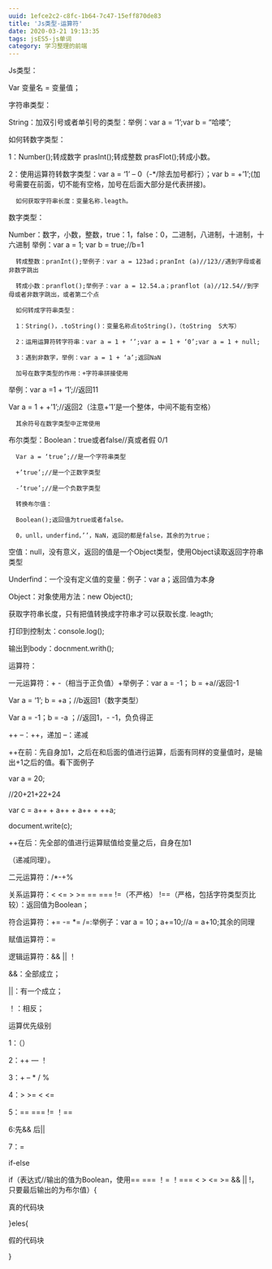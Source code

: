 ```yaml
---
uuid: 1efce2c2-c8fc-1b64-7c47-15eff870de83
title: 'Js类型-运算符'
date: 2020-03-21 19:13:35
tags: jsES5-js单词
category: 学习整理的前端
---
```

Js类型： 

Var 变量名 = 变量值；

字符串类型：

String：加双引号或者单引号的类型：举例：var a = ‘1’;var b = “哈喽”;
<!-- more -->
如何转数字类型：

1：Number();转成数字           prasInt();转成整数        prasFlot();转成小数。

2：使用运算符转数字类型：var a = ‘1’ – 0（-*/除去加号都行）；var b = +’1’;(加号需要在前面，切不能有空格，加号在后面大部分是代表拼接)。

      如何获取字符串长度：变量名称.leagth。

数字类型：

Number：数字，小数，整数，true：1，false：0，二进制，八进制，十进制，十六进制        举例：var a = 1; var b = true;//b=1

      转成整数：pranInt();举例子：var a = 123ad；pranInt (a)//123//遇到字母或者非数字跳出

      转成小数：pranflot();举例子：var a = 12.54.a；pranflot (a)//12.54//到字母或者非数字跳出，或者第二个点

      如何转成字符串类型：

      1：String()，.toString()：变量名称点toString()，（toString  S大写）

      2：运用运算符转字符串：var a = 1 + ‘’;var a = 1 + ‘0’;var a = 1 + null;

      3：遇到非数字，举例：var a = 1 + ‘a’;返回NaN

      加号在数字类型的作用：+字符串拼接使用

举例：var a =1 + ‘1’;//返回11

Var a = 1 + +’1’;//返回2（注意+’1’是一个整体，中间不能有空格）

      其余符号在数字类型中正常使用

布尔类型：Boolean：true或者false//真或者假  0/1

      Var a = ‘true’;//是一个字符串类型

      +’true’;//是一个正数字类型

      -’true’;//是一个负数字类型

      转换布尔值：

      Boolean();返回值为true或者false。

      0，unll，underfind，’’，NaN，返回的都是false，其余的为true；

空值：null，没有意义，返回的值是一个Object类型，使用Object读取返回字符串类型

Underfind：一个没有定义值的变量：例子：var a；返回值为本身

Object：对象使用方法：new Object();

获取字符串长度，只有把值转换成字符串才可以获取长度. leagth;

打印到控制太：console.log();

输出到body：docnment.writh();

运算符：

一元运算符：+ -（相当于正负值）+举例子：var a  = -1； b = +a//返回-1

Var a = ‘1’; b = +a；//b返回1（数字类型）

Var a = -1；b = -a ；//返回1，- -1，负负得正

 ++ –：++，递加             –：递减

++在前：先自身加1，之后在和后面的值进行运算，后面有同样的变量值时，是输出+1之后的值。看下面例子

var a = 20;

//20+21+22+24

var c = a++ + a++ + a++ + ++a;

document.write(c);

++在后：先全部的值进行运算赋值给变量之后，自身在加1

（递减同理）。

二元运算符：/*-+%

关系运算符：< <= > >= == === !=（不严格） !==（严格，包括字符类型页比较）：返回值为Boolean；

符合运算符：+= -= *= /=:举例子：var a = 10；a+=10;//a = a+10;其余的同理

赋值运算符：=

逻辑运算符：&&  ||  ！

&&：全部成立；

||：有一个成立；

！：相反；

运算优先级别

1：（）

2：++  —  ！

3：+ – * / %

4：> >= < <=

5：== === != ！==

6:先&& 后||

7：=

if-else

if（表达式//输出的值为Boolean，使用==  ===   ！=   ！===   < > <= >= && || !，只要最后输出的为布尔值）{

真的代码块

}eles{

假的代码块

}